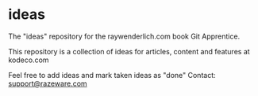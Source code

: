 # ideas
The "ideas" repository for the raywenderlich.com book Git Apprentice.

This repository is a collection of ideas for articles, content and features at kodeco.com

Feel free to add ideas and mark taken ideas as "done"
Contact: support@razeware.com
